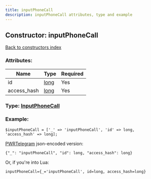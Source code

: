 ```yaml
---
title: inputPhoneCall
description: inputPhoneCall attributes, type and example
---
```

## Constructor: inputPhoneCall  
[Back to constructors index](index.md)



### Attributes:

| Name     |    Type       | Required |
|----------|---------------|----------|
|id|[long](../types/long.md) | Yes|
|access\_hash|[long](../types/long.md) | Yes|



### Type: [InputPhoneCall](../types/InputPhoneCall.md)


### Example:

```
$inputPhoneCall = ['_' => 'inputPhoneCall', 'id' => long, 'access_hash' => long];
```  

[PWRTelegram](https://pwrtelegram.xyz) json-encoded version:

```
{"_": "inputPhoneCall", "id": long, "access_hash": long}
```


Or, if you're into Lua:  


```
inputPhoneCall={_='inputPhoneCall', id=long, access_hash=long}

```


